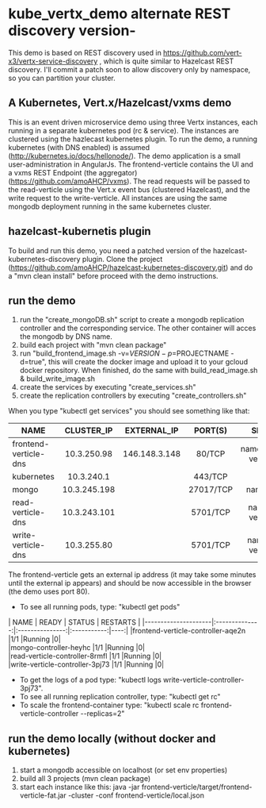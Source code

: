 # kube_vertx_demo alternate REST discovery version-
This demo is based on REST discovery used in https://github.com/vert-x3/vertx-service-discovery , which is quite similar to Hazelcast REST discovery. I'll commit a patch soon to allow discovery only by namespace, so you can partition your cluster.
## A Kubernetes, Vert.x/Hazelcast/vxms demo
This is an event driven microservice demo using three Vertx instances, each running in a separate kubernetes pod (rc & service). The instances are clustered using the hazlecast kubernetes plugin. To run the demo, a running kubernetes (with DNS enabled) is assumed (http://kubernetes.io/docs/hellonode/).
The demo application is a small user-administration in AngularJs. The frontend-verticle contains the UI and a vxms REST Endpoint (the aggregator) (https://github.com/amoAHCP/vxms). The read requests will be passed to the read-verticle using the Vert.x event bus (clustered Hazelcast), and the write request to the write-verticle. All instances are using the same mongodb deployment running in the same kubernetes cluster.

## hazelcast-kubernetis plugin
To build and run this demo, you need a patched version of the hazelcast-kubernetes-discovery plugin. Clone the project (https://github.com/amoAHCP/hazelcast-kubernetes-discovery.git) and do a "mvn clean install" before proceed with the demo instructions.

## run the demo
1. run the "create_mongoDB.sh" script to create a mongodb replication controller and the corresponding service. The other container will acces the mongodb by DNS name.
2. build each project with "mvn clean package"
3. run "build_frontend_image.sh -v=$VERSION -p=$PROJECTNAME -d=true", this will create the docker image and upload it to your gcloud docker repository. When finished, do the same with build_read_image.sh & build_write_image.sh
4. create the services by executing "create_services.sh"
5. create the replication controllers by executing "create_controllers.sh"

When you type "kubectl get services" you should see something like that:

| NAME                | CLUSTER_IP     | EXTERNAL_IP     | PORT(S)     | SELECTOR                 | AGE |
|---------------------|:--------------:|:---------------:|:-----------:|:------------------------:|----:|
|frontend-verticle-dns   |10.3.250.98    |146.148.3.148   |80/TCP      |name=frontend-verticle-dns   |10s|
|kubernetes              |10.3.240.1     |<none>          |443/TCP     |<none>                       |12d|
|mongo                   |10.3.245.198   |<none>          |27017/TCP   |name=mongo                   |40s|
|read-verticle-dns       |10.3.243.101   |<none>          |5701/TCP    |name=read-verticle-dns       |10s|
|write-verticle-dns      |10.3.255.80    |<none>          |5701/TCP    |name=write-verticle-dns      |10s|

The frontend-verticle gets an external ip address (it may take some minutes until the external ip appears) and should be now accessible in the browser (the demo uses port 80).

- To see all running pods, type: "kubectl get pods"

| NAME                                 | READY     | STATUS    | RESTARTS |
|---------------------|:--------------:|:---------------:|:-----------:|----:|
|frontend-verticle-controller-aqe2n   |1/1       |Running   |0|         
|mongo-controller-heyhc               |1/1       |Running   |0|         
|read-verticle-controller-8rmfl       |1/1       |Running   |0|         
|write-verticle-controller-3pj73      |1/1       |Running   |0|          

- To get the logs of a pod type: "kubectl logs write-verticle-controller-3pj73".
- To see all running replication controller, type: "kubectl get rc"
- To scale the frontend-container type: "kubectl scale rc frontend-verticle-controller --replicas=2"

## run the demo locally (without docker and kubernetes)

1. start a mongodb accessible on localhost (or set env properties)
2. build all 3 projects (mvn clean package)
3. start each instance like this: java -jar frontend-verticle/target/frontend-verticle-fat.jar -cluster -conf frontend-verticle/local.json
